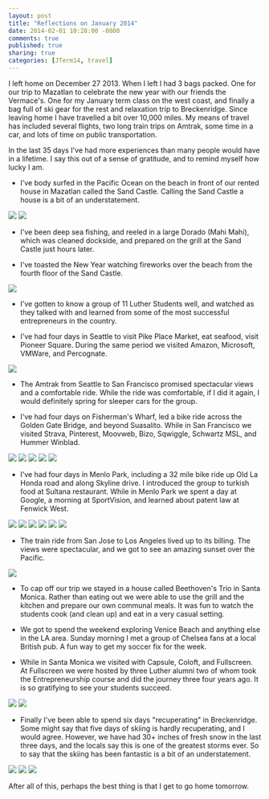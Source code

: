 ```yaml
---
layout: post
title: "Reflections on January 2014"
date: 2014-02-01 10:28:00 -0800
comments: true
published: true
sharing: true
categories: [JTerm14, travel]
---
```


I left home on December 27 2013.  When I left I had 3 bags packed.  One for our trip to Mazatlan to celebrate the new year with our friends the Vermace's.  One for my January term class on the west coast, and finally a bag full of ski gear for the rest and relaxation trip to Breckenridge.  Since leaving home I have travelled a bit over 10,000 miles.  My means of travel has included several flights, two long train trips on Amtrak, some time in a car, and lots of time on public transportation.

In the last 35 days I've had more experiences than many people would have in a lifetime.  I say this out of a sense of gratitude, and to remind myself how lucky I am.

<!-- more -->

* I've body surfed in the Pacific Ocean on the beach in front of our rented house in Mazatlan called the Sand Castle.  Calling the Sand Castle a house is a bit of an understatement.

![](/images/JTerm14/BodySurf.jpg)
![](/images/JTerm14/MazGroup.jpg)

* I've been deep sea fishing, and reeled in a large Dorado (Mahi Mahi), which was cleaned dockside, and prepared on the grill at the Sand Castle just hours later.

* I've toasted the New Year watching fireworks over the beach from the fourth floor of the Sand Castle.

![](/images/JTerm14/MazNY.jpg)

* I've gotten to know a group of 11 Luther Students well, and watched as they talked with and learned from some of the most successful entrepreneurs in the country.

* I've had four days in Seattle to visit Pike Place Market, eat seafood, visit Pioneer Square.  During the same period we visited Amazon, Microsoft, VMWare, and Percognate.

![](/images/JTerm14/JT14Summary1.jpg)

* The Amtrak from Seattle to San Francisco promised spectacular views and a comfortable ride.  While the ride was comfortable, if I did it again, I would definitely spring for sleeper cars for the group.

* I've had four days on Fisherman's Wharf, led a bike ride across the Golden Gate Bridge, and beyond Suasalito.  While in San Francisco we visited Strava, Pinterest, Moovweb, Bizo, Sqwiggle, Schwartz MSL, and Hummer Winblad.

![](/images/JTerm14/JT14Summary2.jpg)
![](/images/JTerm14/JT14Summary3.jpg)
![](/images/JTerm14/JT14Summary4.jpg)
![](/images/JTerm14/JT14Summary5.jpg)
![](/images/JTerm14/JT14Summary6.jpg)

* I've had four days in Menlo Park, including a 32 mile bike ride up Old La Honda road and along Skyline drive.  I introduced the group to turkish food at Sultana restaurant.  While in Menlo Park we spent a day at Google, a morning at SportVision, and learned about patent law at Fenwick West.

![](/images/JTerm14/JT14Summary7.jpg)
![](/images/JTerm14/JT14Summary8.jpg)
![](/images/JTerm14/JT14Summary9.jpg)
![](/images/JTerm14/JT14Summary10.jpg)
![](/images/JTerm14/JT14Summary11.jpg)
![](/images/JTerm14/JT14Summary12.jpg)

* The train ride from San Jose to Los Angeles lived up to its billing.  The views were spectacular, and we got to see an amazing sunset over the Pacific.

![](/images/JTerm14/JT14Summary13.jpg)

* To cap off our trip we stayed in a house called Beethoven's Trio in Santa Monica.  Rather than eating out we were able to use the grill and the kitchen and prepare our own communal meals.  It was fun to watch the students cook (and clean up) and eat in a very casual setting.

* We got to spend the weekend exploring Venice Beach and anything else in the LA area.  Sunday morning I met a group of Chelsea fans at a local British pub.  A fun way to get my soccer fix for the week.

* While in Santa Monica we visited with Capsule, Coloft, and Fullscreen.  At Fullscreen we were hosted by three Luther alumni two of whom took the Entrepreneurship course and did the journey three four years ago.  It is so gratifying to see your students succeed.

![](/images/JTerm14/JT14Summary14.jpg)
![](/images/JTerm14/JT14Summary15.jpg)

* Finally I've been able to spend six days "recuperating" in Breckenridge.  Some might say that five days of skiing is hardly recuperating, and I would agree.  However, we have had 30+ inches of fresh snow in the last three days, and the locals say this is one of the greatest storms ever.  So to say that the skiing has been fantastic is a bit of an understatement.

![](/images/JTerm14/Breck1.jpg)
![](/images/JTerm14/Breck2.jpg)
![](/images/JTerm14/Breck3.jpg)

After all of this, perhaps the best thing is that I get to go home tomorrow.

